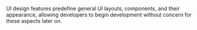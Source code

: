 UI design features predefine general UI layouts, components, and their appearance, allowing developers to begin development without concern for these aspects later on.